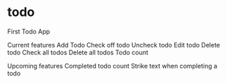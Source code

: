 # todo
First Todo App
  
Current features
  Add Todo
  Check off todo
  Uncheck todo
  Edit todo
  Delete todo
  Check all todos
  Delete all todos
  Todo count
  
Upcoming features
  Completed todo count
  Strike text when completing a todo
 
